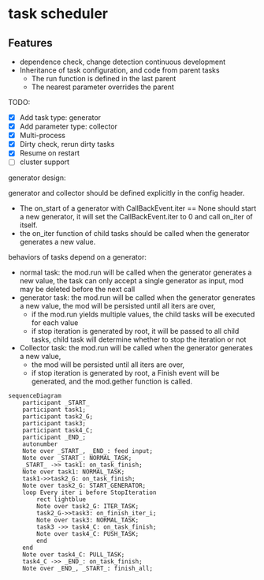 # task scheduler

## Features

* dependence check, change detection continuous development
* Inheritance of task configuration, and code from parent tasks
  * The run function is defined in the last parent
  * The nearest parameter overrides the parent

TODO:

* [x] Add task type: generator
* [x] Add parameter type: collector
* [x] Multi-process
* [x] Dirty check, rerun dirty tasks
* [x] Resume on restart
* [ ] cluster support

generator design:

generator and collector should be defined explicitly in the config header.

* The on_start of a generator with CallBackEvent.iter == None should start
  a new generator, it will set the CallBackEvent.iter to 0 and call on_iter of itself.
* the on_iter function of child tasks should be called when the generator generates a new
  value.

behaviors of tasks depend on a generator:

* normal task: the mod.run will be called when the generator generates a new value,
  the task can only accept a single generator as input, mod may be deleted before the
  next call
* generator task: the mod.run will be called when the generator generates a new value,
  the mod will be persisted until all iters are over,
  * if the mod.run yields multiple values, the child tasks will be executed for each
      value
  * if stop iteration is generated by root, it will be passed to all child tasks, child
      task will determine whether to stop the iteration or not
* Collector task: the mod.run will be called when the generator generates a new value,
  * the mod will be persisted until all iters are over,
  * if stop iteration is generated by root, a Finish event will be generated, and the
      mod.gether function is called.

```mermaid
sequenceDiagram
    participant _START_
    participant task1;
    participant task2_G;
    participant task3;
    participant task4_C;
    participant _END_;
    autonumber
    Note over _START_, _END_: feed input;
    Note over _START_: NORMAL_TASK;
    _START_ ->> task1: on_task_finish;
    Note over task1: NORMAL_TASK;
    task1->>task2_G: on_task_finish;
    Note over task2_G: START_GENERATOR;
    loop Every iter i before StopIteration
        rect lightblue
        Note over task2_G: ITER_TASK;
        task2_G->>task3: on_finish_iter_i;
        Note over task3: NORMAL_TASK;
        task3 ->> task4_C: on_task_finish;
        Note over task4_C: PUSH_TASK;
        end
    end
    Note over task4_C: PULL_TASK;
    task4_C ->> _END_: on_task_finish;
    Note over _END_, _START_: finish_all;
```
